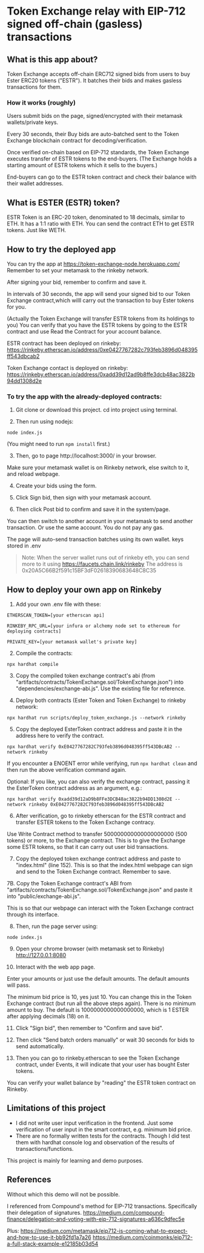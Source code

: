 # Token Exchange relay with EIP-712 signed off-chain (gasless) transactions


## What is this app about?

Token Exchange accepts off-chain ERC712 signed bids from users to buy Ester ERC20 tokens ("ESTR"). 
It batches their bids and makes gasless transactions for them.

### How it works (roughly)

Users submit bids on the page, signed/encrypted with their metamask wallets/private keys.

Every 30 seconds, their Buy bids are auto-batched sent to the Token Exchange blockchain contract for decoding/verification.

Once verified on-chain based on EIP-712 standards, the Token Exchange executes transfer of ESTR tokens to the end-buyers. (The Exchange holds a starting amount of ESTR tokens which it sells to the buyers.)

End-buyers can go to the ESTR token contract and check their balance with their wallet addresses.

## What is ESTER (ESTR) token?

ESTR Token is an ERC-20 token, denominated to 18 decimals, similar to ETH. 
It has a 1:1 ratio with ETH. You can send the contract ETH to get ESTR tokens. Just like WETH.


## How to try the deployed app

You can try the app at https://token-exchange-node.herokuapp.com/
Remember to set your metamask to the rinkeby network.

After signing your bid, remember to confirm and save it.

In intervals of 30 seconds, the app will send your signed bid to our Token Exchange contract,which willl carry out the transaction to buy Ester tokens for you.

(Actually the Token Exchange will transfer ESTR tokens from its holdings to you)
You can verify that you have the ESTR tokens by going to the ESTR contract and use Read the Contract for your account balance.



ESTR contract has been deployed on rinkeby: https://rinkeby.etherscan.io/address/0xe0427767282c793feb3896d048395ff543dbcab2

Token Exchange contact is deployed on rinkeby: https://rinkeby.etherscan.io/address/0xadd39d12ad9b8ffe3dcb48ac3822b94dd1308d2e



### To try the app with the already-deployed contracts:
1. Git clone or download this project.
cd into project using terminal.

2. Then run using nodejs:

`node index.js`

(You might need to run `npm install` first.)

3. Then, go to page http://localhost:3000/ in your browser.

Make sure your metamask wallet is on Rinkeby network, else switch to it, and reload webpage.


4. Create your bids using the form.

5. Click Sign bid, then sign with your metamask account.

6. Then click Post bid to confirm and save it in the system/page.

You can then switch to another account in your metamask to send another transaction.
Or use the same account. You do not pay any gas. 

The page will auto-send transaction batches using its own wallet. keys stored in .env

>Note: 
>When the server wallet runs out of rinkeby eth, you can send more to it using https://faucets.chain.link/rinkeby 
>The address is 0x20A5C66B2f591c15BF3dF02618390683648C8C35


## How to deploy your own app on Rinkeby

1. Add your own .env file with these:

`ETHERSCAN_TOKEN=[your etherscan api]`

`RINKEBY_RPC_URL=[your infura or alchemy node set to ethereum for deploying contracts]`

`PRIVATE_KEY=[your metamask wallet's private key]`


2. Compile the contracts: 

`npx hardhat compile`

3. Copy the compiled token exchange contract's abi (from "artifacts/contracts/TokenExchange.sol/TokenExchange.json") into "dependencies/exchange-abi.js".
Use the existing file for reference.


4. Deploy both contracts (Ester Token and Token Exchange) to rinkeby network:

`npx hardhat run scripts/deploy_token_exchange.js --network rinkeby`

5. Copy the deployed EsterToken contract address and paste it in the address here to verify the contract. 

`npx hardhat verify 0xE0427767282C793feb3896d048395ff543DBcAB2 --network rinkeby`

If you encounter a ENOENT error while verifying, run `npx hardhat clean` and then run the above verification command again.

Optional: If you like, you can also verify the exchange contract, passing it the EsterToken contract address as an argument, e.g.:

`npx hardhat verify 0xadd39d12aD9b8FFe3DCB48ac3822b94DD1308d2E --network rinkeby 0xE0427767282C793feb3896d048395ff543DBcAB2`

6. After verification, go to rinkeby etherscan for the ESTR contract and transfer ESTER tokens to the Token Exchange contracy.

Use Write Contract method to transfer 500000000000000000000 (500 tokens) or more, to the Exchange contract.
This is to give the Exchange some ESTR tokens, so that it can carry out user bid transactions.

7. Copy the deployed token exchange contract address and paste to "index.html" (line 152). 
This is so that the index.html webpage can sign and send to the Token Exchange contract. Remember to save.


7B. Copy the Token Exchange contract's ABI from "artifacts/contracts/TokenExchange.sol/TokenExchange.json" and paste it into "public/exchange-abi.js". 

This is so that our webpage can interact with the Token Exchange contract through its interface.


8. Then, run the page server using:

`node index.js`

9. Open your chrome browser (with metamask set to Rinkeby) http://127.0.0.1:8080

10. Interact with the web app page.

Enter your amounts or just use the default amounts. The default amounts will pass. 

The minimum bid price is 10, yes just 10. You can change this in the Token Exchange contract (but run all the above steps again). There is no minimum amount to buy. The default is 1000000000000000000, which is 1 ESTER after applying decimals (18) on it.

11. Click "Sign bid", then remember to "Confirm and save bid".

12. Then click "Send batch orders manually" or wait 30 seconds for bids to send automatically.

13. Then you can go to rinkeby.etherscan to see the Token Exchange contract, under Events, it will indicate that your user has bought Ester tokens.

You can verify your wallet balance by "reading" the ESTR token contract on Rinkeby.


## Limitations of this project

- I did not write user input verification in the frontend. Just some verification of user input in the smart contract, e.g. minimum bid price.
- There are no formally written tests for the contracts. Though I did test them with hardhat console log and observation of the results of transactions/functions.

This project is mainly for learning and demo purposes.


## References
Without which this demo will not be possible. 

I referenced from Compound's method for EIP-712 transactions. 
Specifically their delegation of signatures.
https://medium.com/compound-finance/delegation-and-voting-with-eip-712-signatures-a636c9dfec5e

Plus:
https://medium.com/metamask/eip712-is-coming-what-to-expect-and-how-to-use-it-bb92fd1a7a26
https://medium.com/coinmonks/eip712-a-full-stack-example-e12185b03d54 
